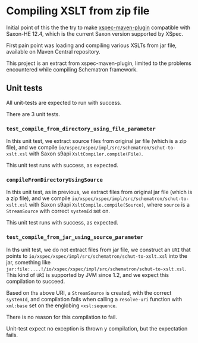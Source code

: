 # Compiling XSLT from zip file

Initial point of this the the try to make [xspec-maven-plugin](https://github.com/xspec/xspec-maven-plugin-1)
compatible with Saxon-HE 12.4, which is the current Saxon version supported by XSpec.

First pain point was loading and compiling various XSLTs from jar file, available on Maven Central repository.

This project is an extract from xspec-maven-plugin, limited to the problems encountered while compiling
Schematron framework.

## Unit tests

All unit-tests are expected to run with success.

There are 3 unit tests.

### `test_compile_from_directory_using_file_parameter`

In this unit test, we extract source files from original jar file (which is a zip file), and we compile
`io/xspec/xspec/impl/src/schematron/schut-to-xslt.xsl` with Saxon s9api `XsltCompiler.compile(File)`.

This unit test runs with success, as expected.

### `compileFromDirectoryUsingSource`

In this unit test, as in previous, we extract files from original jar file (which is a zip file), and we
compile `io/xspec/xspec/impl/src/schematron/schut-to-xslt.xsl` with Saxon s9api `XsltCompile.compile(Source)`,
where `source` is a `StreamSource` with correct `systemId` set on.

This unit test runs with success, as expected.

### `test_compile_from_jar_using_source_parameter`

In ths unit test, we do not extract files from jar file, we construct an `URI` that points to
`io/xspec/xspec/impl/src/schematron/schut-to-xslt.xsl` into the jar, something like
`jar:file:....!/io/xspec/xspec/impl/src/schematron/schut-to-xslt.xsl`. This kind of `URI` is supported by
JVM since 1.2, and we expect this compilation to succeed.

Based on ths above URI, a `StreamSource` is created, with the correct `systemId`, and compilation fails
when calling a `resolve-uri` function with `xml:base` set on the englobing `<xsl:sequence`.

There is no reason for this compilation to fail.

Unit-test expect no exception is thrown y compilation, but the expectation fails.

